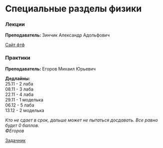 # Специальные разделы физики 

### Лекции

**Преподаватель:** Зинчик Александр Адольфович

[Сайт фтф](https://study.physics.itmo.ru/?redirect=0)

### Практики 

**Преподаватель:** Егоров Михаил Юрьевич

**Дедлайны:**  
25.11 - 2 лаба  
08.11 - 3 лаба  
22.11 - 4 лаба  
29.11 - 1 моделька  
06.12 - 5 лаба  
13.12 - 2 моделька

*Кто не сдает в срок, дальше может не пытаться досдавать. Все равно будет 0 баллов.*  
                                                             *©Егоров*    

[Задачник](https://drive.google.com/file/d/1OwxaZsfHm7U6C8P_vKnFoHS-Gh21qTfI/view?usp=sharing)
